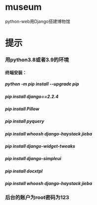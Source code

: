 # museum
python-web用Django搭建博物馆
# 提示
### 用python3.8或者3.9的环境
#### 终端安装：
##### python -m pip install --upgrade pip
##### pip install django==2.2.4
##### pip install Pillow
##### pip install pyquery
##### pip install whoosh django-haystack jieba
##### pip install django-widget-tweaks
##### pip install django-simpleui
##### pip install docxtpl
##### pip install whoosh django-haystack jieba
### 后台的账户为root密码为123
